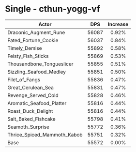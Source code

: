 # Single - cthun-yogg-vf
| Actor | DPS | Increase |
|---|:---:|:---:|
|Draconic_Augment_Rune|56087|0.92%|
|Fated_Fortune_Cookie|56037|0.84%|
|Timely_Demise|55892|0.58%|
|Feisty_Fish_Sticks|55869|0.53%|
|Thousandbone_Tongueslicer|55855|0.51%|
|Sizzling_Seafood_Medley|55851|0.50%|
|Filet_of_Fangs|55836|0.47%|
|Great_Cerulean_Sea|55831|0.47%|
|Revenge_Served_Cold|55828|0.46%|
|Aromatic_Seafood_Platter|55816|0.44%|
|Roast_Duck_Delight|55816|0.44%|
|Salt_Baked_Fishcake|55798|0.41%|
|Seamoth_Surprise|55772|0.36%|
|Thrice_Spiced_Mammoth_Kabob|55751|0.32%|
|Base|55572|0.00%|
